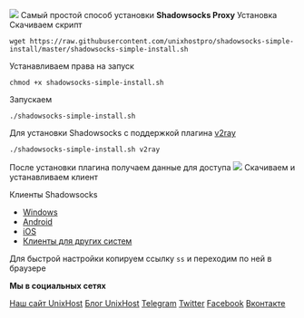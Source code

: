 ![](https://st.overclockers.ru/legacy/blog/34342/147768_O.jpg)
Самый простой способ установки **Shadowsocks Proxy**
Установка
Скачиваем скрипт 

```
wget https://raw.githubusercontent.com/unixhostpro/shadowsocks-simple-install/master/shadowsocks-simple-install.sh
```

Устанавливаем права на запуск
```
chmod +x shadowsocks-simple-install.sh
```

Запускаем
```
./shadowsocks-simple-install.sh
```

Для установки Shadowsocks c поддержкой плагина [v2ray](https://github.com/shadowsocks/v2ray-plugin/ "v2ray") 
```
./shadowsocks-simple-install.sh v2ray
```
После установки плагина получаем данные для доступа 
![](https://github.com/unixhostpro/shadowsocks-simple-install/blob/master/ss.png)
Скачиваем и устанавливаем клиент

Клиенты Shadowsocks
- [Windows](http://https://github.com/shadowsocks/shadowsocks-windows/releases "Windows")
- [Android](https://play.google.com/store/apps/details?id=com.github.shadowsocks "Android")
- [iOS](https://itunes.apple.com/app/outline-app/id1356177741 "iOS")
- [Клиенты для других систем](https://shadowsocks.org/en/download/clients.html "Клиенты для других систем")

Для быстрой настройки копируем ссылку `ss` и переходим по ней в браузере

**Мы в социальных сетях**

<i class="fa fa-linux"></i> [Наш сайт UnixHost](https://unixhost.pro/)
<i class="fa fa-book"></i> [Блог UnixHost](https://blog.unixhost.pro/)
<i class="fa fa-paper-plane"></i> [Telegram](https://t.me/unixhostpro)
<i class="fa fa-twitter"></i> [Twitter](https://twitter.com/UnixHostPro)
<i class="fa fa-facebook-square"></i> [Facebook](https://www.facebook.com/unixhost.pro)
<i class="fa fa-vk"></i> [Вконтакте](https://vk.com/unixhost)

